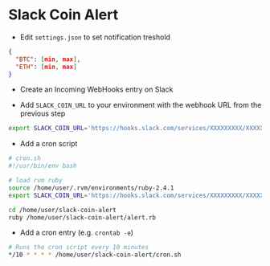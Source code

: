 # Slack Coin Alert

- Edit `settings.json` to set notification treshold

```json
{
  "BTC": [min, max],
  "ETH": [min, max]
}
```

- Create an Incoming WebHooks entry on Slack 

- Add `SLACK_COIN_URL` to your environment with the webhook URL from the previous step

```bash
export SLACK_COIN_URL='https://hooks.slack.com/services/XXXXXXXXX/XXXXXXXXX/xxxxxxxxxxxxxxxxxxxxxxxx'
```

- Add a cron script

```bash
# cron.sh
#!/usr/bin/env bash

# load rvm ruby
source /home/user/.rvm/environments/ruby-2.4.1
export SLACK_COIN_URL='https://hooks.slack.com/services/XXXXXXXXX/XXXXXXXXX/xxxxxxxxxxxxxxxxxxxxxxxx'

cd /home/user/slack-coin-alert
ruby /home/user/slack-coin-alert/alert.rb
```

- Add a cron entry (e.g. `crontab -e`)

```bash
# Runs the cron script every 10 minutes
*/10 * * * * /home/user/slack-coin-alert/cron.sh
```